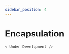 ```yaml
---
sidebar_position: 4
---
```


# Encapsulation

```javascript title="code.js"
< Under Development />
```